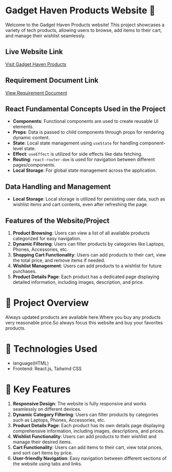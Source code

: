 # Gadget Haven Products Website 🌟

 Welcome to the Gadget Haven Products website! This project showcases a variety of tech products, allowing users to browse, add items to their cart, and manage their wishlist seamlessly.

 ## Live Website Link
[Visit Gadget Haven Products](https://remarkable-bombolone-6c0428.netlify.app/)

## Requirement Document Link
[View Requirement Document]()

## React Fundamental Concepts Used in the Project
- **Components**: Functional components are used to create reusable UI elements.
- **Props**: Data is passed to child components through props for rendering dynamic content.
- **State**: Local state management using `useState` for handling component-level state.
- **Effect**: `useEffect` is utilized for side effects like data fetching.
- **Routing**: `react-router-dom` is used for navigation between different pages/components.
- **Local Storage**: For global state management across the application.

## Data Handling and Management
- **Local Storage**: Local storage is utilized for persisting user data, such as wishlist items and cart contents, even after refreshing the page.

## Features of the Website/Project
1. **Product Browsing**: Users can view a list of all available products categorized for easy navigation.
2. **Dynamic Filtering**: Users can filter products by categories like Laptops, Phones, Accessories, etc.
3. **Shopping Cart Functionality**: Users can add products to their cart, view the total price, and remove items if needed.
4. **Wishlist Management**: Users can add products to a wishlist for future purchases.
5. **Product Details Page**: Each product has a dedicated page displaying detailed information, including images, description, and price.

# 📌 Project Overview
Always updated products are available here.Where you buy any products very reasonable price.So always focus this website and buy your favorites products.

# 🚀 Technologies Used
- language(HTML)
- Frontend: React.js, Tailwind CSS

# 🔑 Key Features
1. **Responsive Design**: The website is fully responsive and works seamlessly on different devices.
2. **Dynamic Category Filtering**: Users can filter products by categories such as Laptops, Phones, Accessories, etc.
3. **Product Details Page**: Each product has its own details page displaying comprehensive information, including images, descriptions, and prices.
4. **Wishlist Functionality**: Users can add products to their wishlist and manage their desired items.
5. **Cart Functionality**: Users can add items to their cart, view total prices, and sort cart items by price.
6. **User-friendly Navigation**: Easy navigation between different sections of the website using tabs and links.
